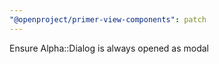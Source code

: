 ```yaml
---
"@openproject/primer-view-components": patch
---
```


Ensure Alpha::Dialog is always opened as modal
